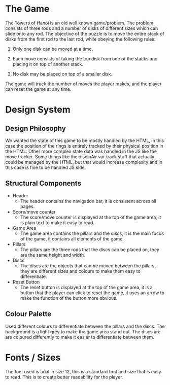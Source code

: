 # The Game
The Towers of Hanoi is an old well known game/problem. The problem consists of three rods and a number of disks of different sizes which can slide onto any rod. The objective of the puzzle is to move the entire stack of disks from the first rod to the last rod, while obeying the following rules:

1. Only one disk can be moved at a time.

2. Each move consists of taking the top disk from one of the stacks and placing it on top of another stack.

3. No disk may be placed on top of a smaller disk.

The game will track the number of moves the player makes, and the player can reset the game at any time.

# Design System

## Design Philosophy
We wanted the state of this game to be mostly handled by the HTML, in this case the position of the rings is entirely tracked by their physical position in the HTML. Other more complex state data was handled in the JS like the move tracker. Some things like the discInAir var track stuff that actually could be managed by the HTML, but that would increase complexity and in this case is fine to be handled JS side.

## Structural Components
- Header
    - The header contains the navigation bar, it is consistent across all pages.
- Score/move counter
    - The score/move counter is displayed at the top of the game area, it is plain text to make it easy to read.
- Game Area
    - The game area contains the pillars and the discs, it is the main focus of the game, it contains all elements of the game.
- Pillars
    - The pillars are the three rods that the discs can be placed on, they are the same height and width.
- Discs
    - The discs are the objects that can be moved between the pillars, they are different sizes and colours to make them easy to differentiate.
- Reset Button
    - The reset button is displayed at the top of the game area, it is a button that the player can click to reset the game, it uses an arrow to make the function of the button more obvious.

## Colour Palette
Used different colours to differentiate between the pillars and the discs. The background is a light grey to make the game area stand out.
The discs are are coloured differently to make it easier to differentiate between them.

# Fonts / Sizes
The font used is arial in size 12, this is a standard font and size that is easy to read. This is to create better readability for the player.



